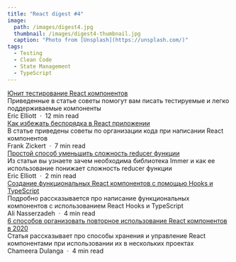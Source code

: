 ```yaml
---
title: "React digest #4"
image: 
  path: /images/digest4.jpg
  thumbnail: /images/digest4-thumbnail.jpg
  caption: "Photo from [Unsplash](https://unsplash.com/)"
tags:
  - Testing
  - Clean Code
  - State Management
  - TypeScript
---
```


<div class="digest">
    <a href="https://medium.com/javascript-scene/unit-testing-react-components-aeda9a44aae2">Юнит тестирование React компонентов</a>
    <div class="digest-desc">Приведенные в статье советы помогут вам писать тестируемые и легко поддерживаемые компоненты</div> 
    <div class="digest-time">Eric Elliott &nbsp;&middot;&nbsp; 12 min read</div>
</div>

<div class="digest">
    <a href="https://codeburst.io/your-react-app-is-a-mess-before-you-even-know-it-6575d13f2e51">Как избежать беспорядка в React приложении</a>
    <div class="digest-desc">В статье приведены советы по организации кода при написании React компонентов</div> 
    <div class="digest-time">Frank Zickert &nbsp;&middot;&nbsp; 7 min read</div>
</div>

<div class="digest">
    <a href="https://medium.com/javascript-scene/one-cool-trick-to-simplify-reducer-functions-bbbffe488bb6">Простой способ уменьшить сложность reducer функции</a>
    <div class="digest-desc">Из статьи вы узнаете зачем необходима библиотека Immer и как ее использование понижает сложность reducer функции</div> 
    <div class="digest-time">Eric Elliott &nbsp;&middot;&nbsp; 2 min read</div>
</div>

<div class="digest">
    <a href="https://levelup.gitconnected.com/using-react-functional-components-with-hooks-in-typescript-6d61075edddc">Создание функциональных React компонентов с помощью Hooks и TypeScript</a>
    <div class="digest-desc">Подробно рассказывается про написание функциональных компонентов с использованием React Hooks и TypeScript</div> 
    <div class="digest-time">Ali Nasserzadeh &nbsp;&middot;&nbsp; 4 min read</div>
</div>

<div class="digest">
    <a href="https://blog.bitsrc.io/6-ways-to-share-and-reuse-react-components-6d80e2fd16cd">6 способов организовать повторное использование React компонентов в 2020</a>
    <div class="digest-desc">Статья рассказывает про способы хранения и управление React компонентами при использовании их в нескольких проектах</div> 
    <div class="digest-time">Chameera Dulanga &nbsp;&middot;&nbsp; 4 min read</div>
</div>